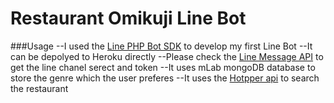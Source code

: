 Restaurant Omikuji Line Bot
==

###Usage
--I used the [Line PHP Bot SDK](https://github.com/line/line-bot-sdk-php) to develop my first Line Bot
--It can be depolyed to Heroku directly
--Please check the [Line Message API](https://developers.line.me/en/docs/messaging-api/getting-started/) to get the line chanel serect and token
--It uses mLab mongoDB database to store the genre which the user preferes
--It uses the [Hotpper api](https://webservice.recruit.co.jp/hotpepper/reference.html) to search the restaurant

